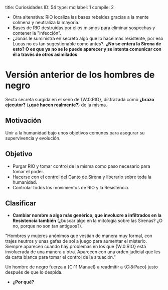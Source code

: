 title:          Curiosidades
ID:             54
type:           md
label:          1
compile:        2


- Otra altenativa: RIO localiza las bases rebeldes gracias a la mente colmena y neutraliza la mayoría.
- Bases de RIO destruidas por ellos mismos para eliminar sospechas y contener la "infección".
- ¿Jonás le suministra en secreto algo que lo hace más resistente, por eso Lucas no es tan sugestionable como antes?. **¿No se entera la Sirena de esto? O es que ya no se le puede aparecer y se intenta comunicar con él a través de otros asimilados**


# Versión anterior de los hombres de negro

Secta secreta surgida en el seno de {W:0:RIO}, disfrazada como **¿brazo ejecutor?** (**¿qué hacen realmente?**) de la misma.

## Motivación

Unir a la humanidad bajo unos objetivos comunes para asegurar su supervivencia y evolución.

## Objetivo

- Purgar RIO y tomar control de la misma como paso necesario para tomar el poder.
- Hacerse con el control del Canto de Sirena y liberarlo sobre toda la humanidad.
- Controlar todos los movimientos de RIO y la Resistencia.

## Clasificar

- **Cambiar nombre a algo más genérico, que involucre a infiltrados en la Resistencia también** (¿buscar algo en la mitología sobre las Sirenas? ¿O no, porque no son tan antiguos?).

"Hombres y mujeres anónimos que vestían de manera muy formal, con trajes neutros y unas gafas de sol a juego para aumentar el misterio. Siempre aparecen cuando hay problemas en los que {W:0:RIO} está involucrada de una manera u otra. Aparecen con una orden judicial que les da carta blanca para tomar el control de la situación."

Un hombre de negro fuerza a {C:11:Manuel} a readmitir a {C:8:Paco} justo después de que lo despida.
- **¿Por qué?**